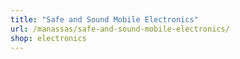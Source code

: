 ```yaml
---
title: "Safe and Sound Mobile Electronics"
url: /manassas/safe-and-sound-mobile-electronics/
shop: electronics
---
```

